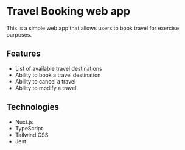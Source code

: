 # Travel Booking web app

This is a simple web app that allows users to book travel for exercise purposes.

## Features

- List of available travel destinations
- Ability to book a travel destination
- Ability to cancel a travel
- Ability to modify a travel

## Technologies

- Nuxt.js
- TypeScript
- Tailwind CSS
- Jest